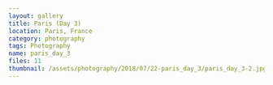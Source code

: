 ```yaml
---
layout: gallery
title: Paris (Day 3)
location: Paris, France
category: photography
tags: Photography
name: paris_day_3
files: 11
thumbnail: /assets/photography/2018/07/22-paris_day_3/paris_day_3-2.jpg
---
```

